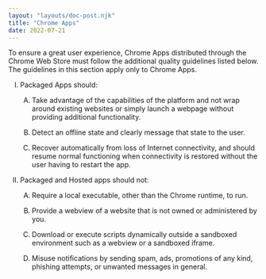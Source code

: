 ```yaml
---
layout: "layouts/doc-post.njk"
title: "Chrome Apps"
date: 2022-07-21
---
```


<!-- Atypical formatting is necessary to enable markdown formatting for LI contents -->

To ensure a great user experience, Chrome Apps distributed through the Chrome Web Store must follow the additional quality guidelines listed below. The guidelines in this section apply only to Chrome Apps.

<ol type="I">
<li>

Packaged Apps should:

<ol type="A">
<li>

Take advantage of the capabilities of the platform and not wrap around existing websites or simply launch a webpage without providing additional functionality.

</li>
<li>

Detect an offline state and clearly message that state to the user.

</li>
<li>

Recover automatically from loss of Internet connectivity, and should resume normal functioning when connectivity is restored without the user having to restart the app.

</li>
</ol>

</li>
<li>

Packaged and Hosted apps should not:

<ol type="A">
<li>

Require a local executable, other than the Chrome runtime, to run.

</li>
<li>

Provide a webview of a website that is not owned or administered by you.

</li>
<li>

Download or execute scripts dynamically outside a sandboxed environment such as a webview or a sandboxed iframe.

</li>
<li>

Misuse notifications by sending spam, ads, promotions of any kind, phishing attempts, or unwanted messages in general.

</li>
</ol>

</li>
</ol>
